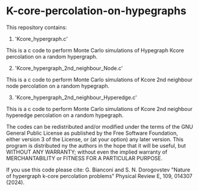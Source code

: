 # K-core-percolation-on-hypegraphs

This repository contains:

1. 'Kcore_hypergraph.c'

This is a c code to perform  Monte Carlo simulations of Hypegraph Kcore percolation  on a  random hypergraph.

2. 'Kcore_hypergraph_2nd_neighbour_Node.c'

This is a c code to perform  Monte Carlo simulations of Kcore 2nd neighbour node percolation on a random hypegraph. 

3. 'Kcore_hypergraph_2nd_neighbour_Hyperedge.c'

This is a c code to perform  Monte Carlo simulations of Kcore 2nd neighbour hyperedge percolation on a random hypegraph. 
   
The codes can be redistributed and/or modified under the terms of the GNU General Public License as published by the Free Software Foundation, either version 3 of the License, or (at your option) any later version. This program is distributed ny the authors in the hope that it will be useful, but WITHOUT ANY WARRANTY; without even the implied warranty of MERCHANTABILITY or FITNESS FOR A PARTICULAR PURPOSE.

If you use this code please cite:
G. Bianconi and S. N. Dorogovstev
"Nature of hypergraph k-core percolation problems" 
Physical Review E, 109, 014307 (2024).

